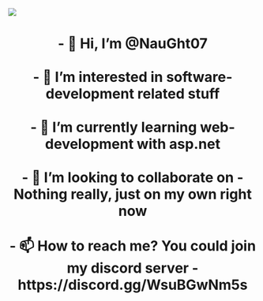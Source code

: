 <!-- Banner -->
<img src="https://media.discordapp.net/attachments/719938828441354352/852390353301930005/On_The_Comp.png?width=1216&height=657">

<!-- Description -->
<h1 style="text-align: center">
- 👋 Hi, I’m @NauGht07<br><br>
- 👀 I’m interested in software-development related stuff<br><br>
- 🌱 I’m currently learning web-development with asp.net<br><br>
- 💞️ I’m looking to collaborate on - Nothing really, just on my own right now<br><br>
- 📫 How to reach me? You could join my discord server - https://discord.gg/WsuBGwNm5s
</h1>

<!---
NauGht07/NauGht07 is a ✨ special ✨ repository because its `README.md` (this file) appears on your GitHub profile.
You can click the Preview link to take a look at your changes.
--->
